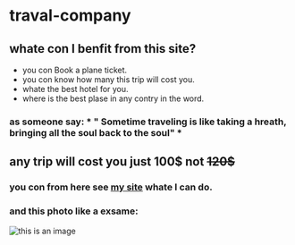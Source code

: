 # traval-company
## whate con I benfit from this site?
- you con Book a plane ticket.
- you con know how many this trip will cost you.
- whate the best hotel for you. 
- where is the best plase in any contry in the word.
### as someone say: * " Sometime traveling is like taking a hreath, bringing all the soul back to the soul" *
## any trip will cost you just 100$ not ~~120$~~
### you con from here see [my site](https://google.com/) whate I can do.
### and this photo like a exsame:
![this is an image](https://www7.0zz0.com/2021/10/22/22/954566556.jpg)
